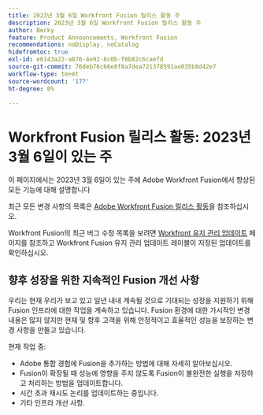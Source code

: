 ```yaml
---
title: 2023년 3월 6일 Workfront Fusion 릴리스 활동 주
description: 2023년 3월 6일 Workfront Fusion 릴리스 활동 주
author: Becky
feature: Product Announcements, Workfront Fusion
recommendations: noDisplay, noCatalog
hidefromtoc: true
exl-id: e6143a22-a876-4e92-8c0b-f0b82c6caefd
source-git-commit: 76deb76c66e8f8a7dea721378591ae035b8d42e7
workflow-type: tm+mt
source-wordcount: '177'
ht-degree: 0%

---
```


# Workfront Fusion 릴리스 활동: 2023년 3월 6일이 있는 주

이 페이지에서는 2023년 3월 6일이 있는 주에 Adobe Workfront Fusion에서 향상된 모든 기능에 대해 설명합니다

최근 모든 변경 사항의 목록은 [Adobe Workfront Fusion 릴리스 활동](../../../product-announcements/product-releases/fusion-release-activity/fusion-release-activity.md)을 참조하십시오.

Workfront Fusion의 최근 버그 수정 목록을 보려면 [Workfront 유지 관리 업데이트](https://experienceleague.adobe.com/docs/workfront-known-issues/releases/current-updates.html) 페이지를 참조하고 Workfront Fusion 유지 관리 업데이트 레이블이 지정된 업데이트를 확인하십시오.

## 향후 성장을 위한 지속적인 Fusion 개선 사항

우리는 현재 우리가 보고 있고 일년 내내 계속될 것으로 기대되는 성장을 지원하기 위해 Fusion 인프라에 대한 작업을 계속하고 있습니다. Fusion 환경에 대한 가시적인 변경 내용은 많지 않지만 현재 및 향후 고객을 위해 안정적이고 효율적인 성능을 보장하는 변경 사항을 만들고 있습니다.

현재 작업 중:

* Adobe 통합 경험에 Fusion을 추가하는 방법에 대해 자세히 알아보십시오.
* Fusion이 확장될 때 성능에 영향을 주지 않도록 Fusion이 불완전한 실행을 저장하고 처리하는 방법을 업데이트합니다.
* 시간 초과 재시도 논리를 업데이트하는 중입니다.
* 기타 인프라 개선 사항.
